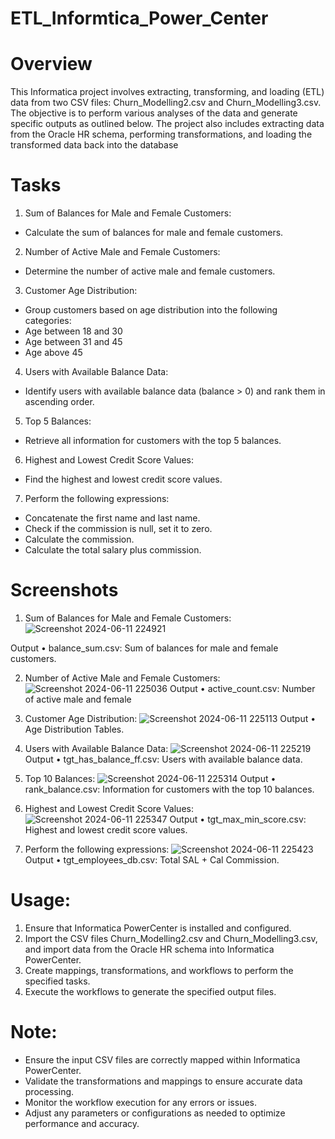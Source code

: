 # ETL_Informtica_Power_Center
# Overview
This Informatica project involves extracting, transforming, and loading (ETL) data from two CSV files: Churn_Modelling2.csv and Churn_Modelling3.csv. The objective is to perform various analyses of the data and generate specific outputs as outlined below. The project also includes extracting data from the Oracle HR schema, performing transformations, and loading the transformed data back into the database

# Tasks
1. Sum of Balances for Male and Female Customers:
 - Calculate the sum of balances for male and female customers.
2. Number of Active Male and Female Customers:
 - Determine the number of active male and female customers.
3. Customer Age Distribution: 
- Group customers based on age distribution into the following
categories: 
- Age between 18 and 30 
- Age between 31 and 45
 - Age above 45
4. Users with Available Balance Data: 
- Identify users with available balance data (balance > 0) and rank them
in ascending order.
5. Top 5 Balances: 
- Retrieve all information for customers with the top 5 balances.
6. Highest and Lowest Credit Score Values: 
- Find the highest and lowest credit score values.
7. Perform the following expressions: 
- Concatenate the first name and last name.
- Check if the commission is null, set it to zero. 
- Calculate the commission.
 - Calculate the total salary plus commission.
# Screenshots
1. Sum of Balances for Male and Female Customers:
![Screenshot 2024-06-11 224921](https://github.com/Ahmedelbermawy/ETL_Informtica_Power_Center/assets/133806022/915c9c27-638e-40f2-80b2-e197da937eaa)

Output 
• balance_sum.csv: Sum of balances for male and female customers.

2. Number of Active Male and Female Customers:
![Screenshot 2024-06-11 225036](https://github.com/Ahmedelbermawy/ETL_Informtica_Power_Center/assets/133806022/59431039-d354-41de-b253-8d120b01921b)
Output 
• active_count.csv: Number of active male and female

3. Customer Age Distribution:
![Screenshot 2024-06-11 225113](https://github.com/Ahmedelbermawy/ETL_Informtica_Power_Center/assets/133806022/08aa4962-b6ec-4354-b7a6-9a4b454e0993)
Output 
• Age Distribution Tables.

4. Users with Available Balance Data:
![Screenshot 2024-06-11 225219](https://github.com/Ahmedelbermawy/ETL_Informtica_Power_Center/assets/133806022/2ffb959c-b64c-421d-97c1-35bf37d75e50)
Output 
• tgt_has_balance_ff.csv: Users with available balance data.

5. Top 10 Balances:
![Screenshot 2024-06-11 225314](https://github.com/Ahmedelbermawy/ETL_Informtica_Power_Center/assets/133806022/edfc955b-b67f-4c54-939f-a5d22a1d07a8)
Output 
• rank_balance.csv: Information for customers with the top 10 balances.

6. Highest and Lowest Credit Score Values:
![Screenshot 2024-06-11 225347](https://github.com/Ahmedelbermawy/ETL_Informtica_Power_Center/assets/133806022/a39e8969-597b-4137-9cad-3d009a24bd6f)
Output 
• tgt_max_min_score.csv: Highest and lowest credit score values.

7. Perform the following expressions:
![Screenshot 2024-06-11 225423](https://github.com/Ahmedelbermawy/ETL_Informtica_Power_Center/assets/133806022/9ad3067a-be6c-449d-853f-c4605da2d829)
Output 
• tgt_employees_db.csv: Total SAL + Cal Commission.

# Usage:
1. Ensure that Informatica PowerCenter is installed and configured. 
2. Import the CSV files Churn_Modelling2.csv and Churn_Modelling3.csv, and import data from the Oracle HR schema into Informatica PowerCenter. 
3. Create mappings, transformations, and workflows to perform the specified tasks. 
4. Execute the workflows to generate the specified output files.
# Note: 
- Ensure the input CSV files are correctly mapped within Informatica PowerCenter.
- Validate the transformations and mappings to ensure accurate data processing. 
- Monitor the workflow execution for any errors or issues. 
- Adjust any parameters or configurations as needed to optimize performance and accuracy.


